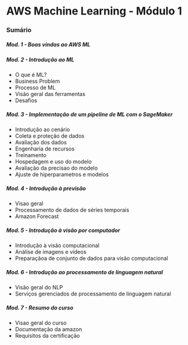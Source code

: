 # AWS Machine Learning - Módulo 1

### Sumário

##### Mod. 1 - Boas vindas ao AWS ML

##### Mod. 2 - Introdução ao ML
- O que é ML?
- Business Problem
- Processo de ML
- Visão geral das ferramentas
- Desafios

##### Mod. 3 - Implementação de um pipeline de ML com o SageMaker
- Introdução ao cenário
- Coleta e proteção de dados
- Avaliação dos dados
- Engenharia de recursos
- Treinamento
- Hospedagem e uso do modelo
- Avaliação da precisao do modelo
- Ajuste de hiperparametros e modelos

##### Mod. 4 - Introdução à previsão
- Visao geral
- Processamento de dados de séries temporais
- Amazon Forecast

##### Mod. 5 - Introdução à visão por computador
- Introdução à visão computacional
- Análise de imagens e vídeos
- Preparaçãoa de conjunto de dados para visão computacional

##### Mod. 6 - Introdução ao processamento de linguagem natural
- Visão geral do NLP
- Serviços gerenciados de processamento de linguagem natural

##### Mod. 7 - Resumo do curso
- Visao geral do curso
- Documentação da amazon
- Requisitos da certificação

